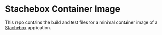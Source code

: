 # Stachebox Container Image

This repo contains the build and test files for a minimal container image of a [Stachebox](https://stachebox.ortusbooks.com/) application.


